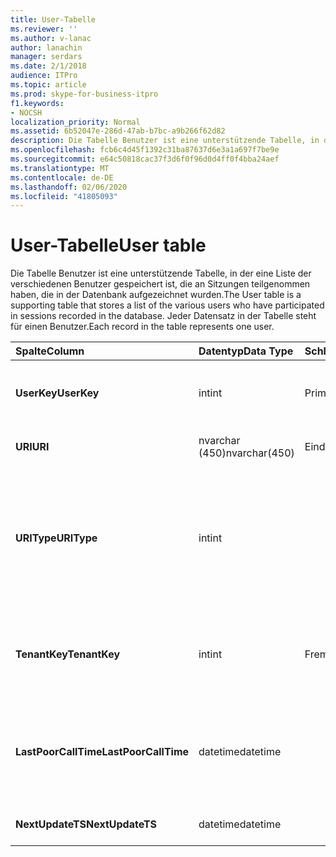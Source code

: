 ```yaml
---
title: User-Tabelle
ms.reviewer: ''
ms.author: v-lanac
author: lanachin
manager: serdars
ms.date: 2/1/2018
audience: ITPro
ms.topic: article
ms.prod: skype-for-business-itpro
f1.keywords:
- NOCSH
localization_priority: Normal
ms.assetid: 6b52047e-286d-47ab-b7bc-a9b266f62d82
description: Die Tabelle Benutzer ist eine unterstützende Tabelle, in der eine Liste der verschiedenen Benutzer gespeichert ist, die an Sitzungen teilgenommen haben, die in der Datenbank aufgezeichnet wurden. Jeder Datensatz in der Tabelle steht für einen Benutzer.
ms.openlocfilehash: fcb6c4d45f1392c31ba87637d6e3a1a697f7be9e
ms.sourcegitcommit: e64c50818cac37f3d6f0f96d0d4ff0f4bba24aef
ms.translationtype: MT
ms.contentlocale: de-DE
ms.lasthandoff: 02/06/2020
ms.locfileid: "41805093"
---
```

# <a name="user-table"></a><span data-ttu-id="a89e2-104">User-Tabelle</span><span class="sxs-lookup"><span data-stu-id="a89e2-104">User table</span></span>
 
<span data-ttu-id="a89e2-105">Die Tabelle Benutzer ist eine unterstützende Tabelle, in der eine Liste der verschiedenen Benutzer gespeichert ist, die an Sitzungen teilgenommen haben, die in der Datenbank aufgezeichnet wurden.</span><span class="sxs-lookup"><span data-stu-id="a89e2-105">The User table is a supporting table that stores a list of the various users who have participated in sessions recorded in the database.</span></span> <span data-ttu-id="a89e2-106">Jeder Datensatz in der Tabelle steht für einen Benutzer.</span><span class="sxs-lookup"><span data-stu-id="a89e2-106">Each record in the table represents one user.</span></span>
  
|<span data-ttu-id="a89e2-107">**Spalte**</span><span class="sxs-lookup"><span data-stu-id="a89e2-107">**Column**</span></span>|<span data-ttu-id="a89e2-108">**Datentyp**</span><span class="sxs-lookup"><span data-stu-id="a89e2-108">**Data Type**</span></span>|<span data-ttu-id="a89e2-109">**Schlüssel/Index**</span><span class="sxs-lookup"><span data-stu-id="a89e2-109">**Key/Index**</span></span>|<span data-ttu-id="a89e2-110">**Details**</span><span class="sxs-lookup"><span data-stu-id="a89e2-110">**Details**</span></span>|
|:-----|:-----|:-----|:-----|
|<span data-ttu-id="a89e2-111">**UserKey**</span><span class="sxs-lookup"><span data-stu-id="a89e2-111">**UserKey**</span></span> <br/> |<span data-ttu-id="a89e2-112">int</span><span class="sxs-lookup"><span data-stu-id="a89e2-112">int</span></span>  <br/> |<span data-ttu-id="a89e2-113">Primary</span><span class="sxs-lookup"><span data-stu-id="a89e2-113">Primary</span></span>  <br/> |<span data-ttu-id="a89e2-114">Eindeutige Nummer, die diesen Benutzer kennzeichnet.</span><span class="sxs-lookup"><span data-stu-id="a89e2-114">Unique number identifying this user.</span></span>  <br/> |
|<span data-ttu-id="a89e2-115">**URI**</span><span class="sxs-lookup"><span data-stu-id="a89e2-115">**URI**</span></span> <br/> |<span data-ttu-id="a89e2-116">nvarchar (450)</span><span class="sxs-lookup"><span data-stu-id="a89e2-116">nvarchar(450)</span></span>  <br/> |<span data-ttu-id="a89e2-117">Eindeutigen</span><span class="sxs-lookup"><span data-stu-id="a89e2-117">Unique</span></span>  <br/> |<span data-ttu-id="a89e2-118">URI-Zeichenfolge.</span><span class="sxs-lookup"><span data-stu-id="a89e2-118">URI string.</span></span>  <br/> |
|<span data-ttu-id="a89e2-119">**URIType**</span><span class="sxs-lookup"><span data-stu-id="a89e2-119">**URIType**</span></span> <br/> |<span data-ttu-id="a89e2-120">int</span><span class="sxs-lookup"><span data-stu-id="a89e2-120">int</span></span>  <br/> ||<span data-ttu-id="a89e2-121">1 ist ein Unbekannter URI-Typ.</span><span class="sxs-lookup"><span data-stu-id="a89e2-121">1 is unknown URI type.</span></span>  <br/> <span data-ttu-id="a89e2-122">2 ist ein Benutzer-URI.</span><span class="sxs-lookup"><span data-stu-id="a89e2-122">2 is user URI.</span></span>  <br/> <span data-ttu-id="a89e2-123">4 ist Konferenz-URI.</span><span class="sxs-lookup"><span data-stu-id="a89e2-123">4 is conference URI.</span></span>  <br/> <span data-ttu-id="a89e2-124">8 ist ein Telefon-URI.</span><span class="sxs-lookup"><span data-stu-id="a89e2-124">8 is phone URI.</span></span>  <br/> |
|<span data-ttu-id="a89e2-125">**TenantKey**</span><span class="sxs-lookup"><span data-stu-id="a89e2-125">**TenantKey**</span></span> <br/> |<span data-ttu-id="a89e2-126">int</span><span class="sxs-lookup"><span data-stu-id="a89e2-126">int</span></span>  <br/> |<span data-ttu-id="a89e2-127">Fremd</span><span class="sxs-lookup"><span data-stu-id="a89e2-127">Foreign</span></span>  <br/> |<span data-ttu-id="a89e2-128">Der Mandant des Benutzers, auf den die Mandantentabelle verweist.</span><span class="sxs-lookup"><span data-stu-id="a89e2-128">Tenant of the user, referenced from tenant table.</span></span>  <br/> |
|<span data-ttu-id="a89e2-129">**LastPoorCallTime**</span><span class="sxs-lookup"><span data-stu-id="a89e2-129">**LastPoorCallTime**</span></span> <br/> |<span data-ttu-id="a89e2-130">datetime</span><span class="sxs-lookup"><span data-stu-id="a89e2-130">datetime</span></span>  <br/> ||<span data-ttu-id="a89e2-131">Letzter Zeitstempel, wenn der Benutzer einen schlechten Audioanruf hatte.</span><span class="sxs-lookup"><span data-stu-id="a89e2-131">Latest time stamp when the user had a poor audio call.</span></span>  <br/> |
|<span data-ttu-id="a89e2-132">**NextUpdateTS**</span><span class="sxs-lookup"><span data-stu-id="a89e2-132">**NextUpdateTS**</span></span> <br/> |<span data-ttu-id="a89e2-133">datetime</span><span class="sxs-lookup"><span data-stu-id="a89e2-133">datetime</span></span>  <br/> ||<span data-ttu-id="a89e2-134">Nur für interne Verwendung.</span><span class="sxs-lookup"><span data-stu-id="a89e2-134">For internal use only.</span></span>  <br/> |
   

